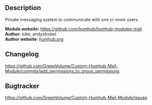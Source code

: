 ## Description

Private messaging system to communicate with one or more users.

__Module website:__ <https://github.com/humhub/humhub-modules-mail>   
__Author:__ luke, andystrobel  
__Author website:__ [humhub.org](http://humhub.org)

## Changelog

<https://github.com/GreenVolume/Custom-Humhub-Mail-Module/commits/add_permissions_to_group_permissions>

## Bugtracker

<https://github.com/GreenVolume/Custom-Humhub-Mail-Module/issues>
